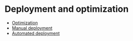 # Deployment and optimization



- [Optimization](Optimization)
- [Manual deployment](ManualDeployment)
- [Automated deployment](AutomatedDeployment)